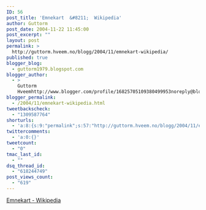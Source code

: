 ```yaml
---
ID: 56
post_title: 'Emnekart  &#8211;  Wikipedia'
author: Guttorm
post_date: 2004-11-22 11:45:00
post_excerpt: ""
layout: post
permalink: >
  http://guttorm.hveem.no/blogg/2004/11/emnekart-wikipedia/
published: true
blogger_blog:
  - guttorm1979.blogspot.com
blogger_author:
  - >
    Guttorm
    Hveemhttp://www.blogger.com/profile/16825705109380499953noreply@blogger.com
blogger_permalink:
  - /2004/11/emnekart-wikipedia.html
tweetbackscheck:
  - "1309587764"
shorturls:
  - 'a:8:{s:9:"permalink";s:57:"http://guttorm.hveem.no/blogg/2004/11/emnekart-wikipedia/";s:7:"tinyurl";s:25:"http://tinyurl.com/d8zfr7";s:4:"isgd";s:17:"http://is.gd/gMjj";s:5:"bitly";s:18:"http://bit.ly/QrvF";s:5:"snipr";s:22:"http://snipr.com/ai9bj";s:5:"snurl";s:22:"http://snurl.com/ai9bj";s:7:"snipurl";s:24:"http://snipurl.com/ai9bj";s:4:"trim";s:17:"http://tr.im/bkc6";}'
twittercomments:
  - 'a:0:{}'
tweetcount:
  - "0"
tmac_last_id:
  - ""
dsq_thread_id:
  - "618244749"
post_views_count:
  - "619"
---
```

<a href="http://no.wikipedia.org/wiki/Emnekart">Emnekart - Wikipedia</a>